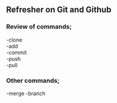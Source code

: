 ## Refresher on Git and Github

### Review of commands;    
-clone   
-add   
-commit    
-push    
-pull    

### Other commands;   
-merge
-branch
